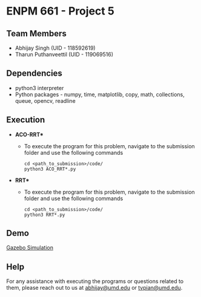 # ENPM 661 - Project 5

## Team Members
* Abhijay Singh (UID - 118592619)
* Tharun Puthanveettil (UID - 119069516)

## Dependencies

* python3 interpreter
* Python packages - numpy, time, matplotlib, copy, math, collections, queue, opencv, readline

## Execution

* **ACO-RRT\*** 
    
    - To execute the program for this problem, navigate to the submission folder and use the following commands
        ```
        cd <path_to_submission>/code/
        python3 ACO_RRT*.py
        ```

* **RRT\*** 
    - To execute the program for this problem, navigate to the submission folder and use the following commands
        ```
        cd <path_to_submission>/code/
        python3 RRT*.py
        ```

## Demo
[Gazebo Simulation]([https://github.com/tvpian/Maze_Solver/assets/41953267/1bcfc9d1-672c-44e0-98a8-99463541b1b6](https://drive.google.com/file/d/1lfcj1g-_fVTwkbCPnMDSycWN2oi9XWA0/view))

## Help
For any assistance with executing the programs or questions related to them, please reach out to us at abhijay@umd.edu or tvpian@umd.edu.
